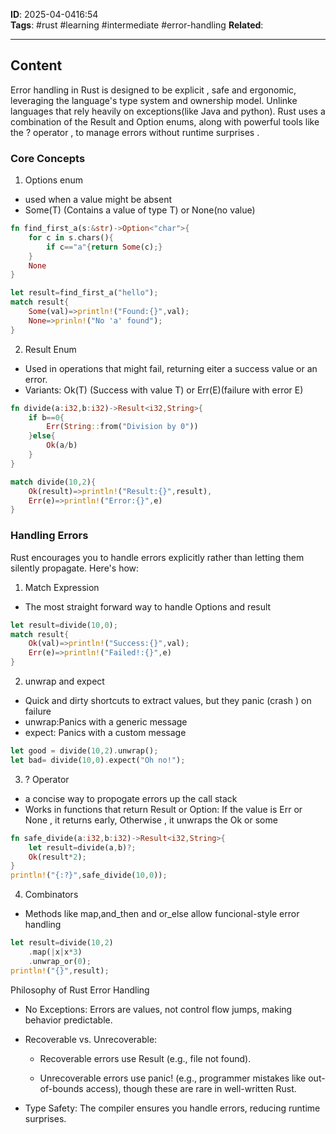 **ID**: 2025-04-0416:54  
**Tags**: #rust #learning  #intermediate #error-handling
**Related**: 

---

## Content
Error handling in Rust is designed to be explicit , safe and ergonomic, leveraging the language's type system and ownership model. Unlinke languages that rely heavily on exceptions(like Java and python). Rust uses a combination of the Result and Option enums, along with powerful tools like the ? operator , to manage errors without runtime surprises .


### Core Concepts

1. Options enum

- used when a value might be absent 
- Some(T) (Contains a value of type T) or None(no value)

```rust 
fn find_first_a(s:&str)->Option<"char">{
	for c in s.chars(){
		if c=="a"{return Some(c);}
	}
	None
}

let result=find_first_a("hello");
match result{
	Some(val)=>println!("Found:{}",val);
	None=>prinln!("No 'a' found");
}
```

2. Result Enum

- Used in operations that might fail, returning eiter a success value or an error.
- Variants: Ok(T) (Success with value T) or Err(E)(failure with error E)

```rust 
fn divide(a:i32,b:i32)->Result<i32,String>{
	if b==0{
		Err(String::from("Division by 0"))
	}else{
		Ok(a/b)
	}
}

match divide(10,2){
	Ok(result)=>println!("Result:{}",result),
	Err(e)=>println!("Error:{}",e)
}
```


### Handling Errors

Rust encourages you to handle errors explicitly rather than letting them silently propagate. Here's how:

1. Match Expression
- The most straight forward way to handle Options and result
```rust
let result=divide(10,0);
match result{
	Ok(val)=>println!("Success:{}",val);
	Err(e)=>println!("Failed!:{}",e)
}
```


2. unwrap and expect

- Quick and dirty shortcuts to extract values, but they panic (crash ) on failure
- unwrap:Panics with a generic message
- expect: Panics with a custom message

```rust
let good = divide(10,2).unwrap();
let bad= divide(10,0).expect("Oh no!");
```


3. ? Operator

- a concise way to propogate errors up the call stack 
- Works in functions that return Result or Option: If the value is Err or None , it returns early, Otherwise , it unwraps the Ok or some

```rust
fn safe_divide(a:i32,b:i32)->Result<i32,String>{
	let result=divide(a,b)?;
	Ok(result*2);
}
println!("{:?}",safe_divide(10,0));
```

4. Combinators
- Methods like map,and_then and or_else allow funcional-style error handling

```rust
let result=divide(10,2)
	.map(|x|x*3)
	.unwrap_or(0);
println!("{}",result);
```




Philosophy of Rust Error Handling

- No Exceptions: Errors are values, not control flow jumps, making behavior predictable.
    
- Recoverable vs. Unrecoverable:
    
    - Recoverable errors use Result (e.g., file not found).
        
    - Unrecoverable errors use panic! (e.g., programmer mistakes like out-of-bounds access), though these are rare in well-written Rust.
        
- Type Safety: The compiler ensures you handle errors, reducing runtime surprises.

